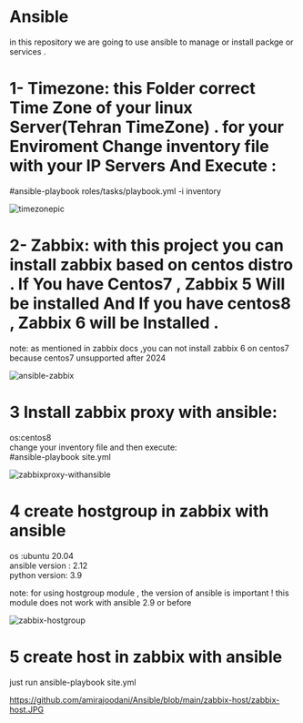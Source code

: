 # Ansible
in this repository we are going to use ansible to manage or install packge or services . 

# 1- Timezone: this Folder correct Time Zone of your linux Server(Tehran TimeZone) . for your Enviroment Change inventory file with your IP Servers And Execute :
 #ansible-playbook roles/tasks/playbook.yml -i inventory
 
 
![timezonepic](https://user-images.githubusercontent.com/42912741/222965252-7a29f14e-af00-4559-89c2-c41dd7b5b257.JPG)

# 2- Zabbix: with this project you can install zabbix based on centos distro . If You have Centos7 , Zabbix 5 Will be installed And If you have centos8 , Zabbix 6 will be Installed . 
note: as mentioned in zabbix docs ,you can not install zabbix 6 on centos7 because  centos7 unsupported after 2024  

![ansible-zabbix](https://user-images.githubusercontent.com/42912741/224503583-bdd43a04-458d-4e33-83fc-83dd6ca6e9f1.JPG)

# 3 Install zabbix proxy with ansible:<br>
os:centos8 <br>
change your inventory file and then execute:<br>
#ansible-playbook site.yml


![zabbixproxy-withansible](https://user-images.githubusercontent.com/42912741/235248694-ea0a5b91-462a-468d-bf6b-8db832e56cf4.JPG)

# 4 create hostgroup in zabbix with ansible <br>

os :ubuntu 20.04 <br>
ansible version : 2.12 <br>
python version: 3.9 <br>

note: for using hostgroup module , the version of ansible is important ! this module does not work with ansible 2.9 or before <br>

![zabbix-hostgroup](https://github.com/amirajoodani/Ansible/assets/42912741/5f129165-7408-4d56-96c6-8da5a0e851fb)

# 5 create host in zabbix with ansible <br>

just run ansible-playbook site.yml

https://github.com/amirajoodani/Ansible/blob/main/zabbix-host/zabbix-host.JPG


